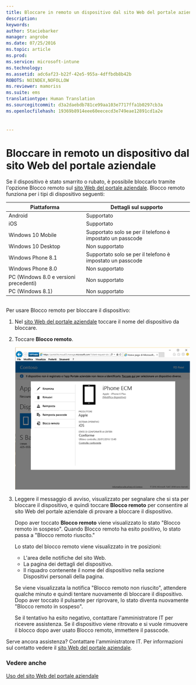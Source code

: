 ```yaml
---
title: Bloccare in remoto un dispositivo dal sito Web del portale aziendale | Microsoft Intune
description: 
keywords: 
author: Staciebarker
manager: angrobe
ms.date: 07/25/2016
ms.topic: article
ms.prod: 
ms.service: microsoft-intune
ms.technology: 
ms.assetid: adc6af23-b22f-42e5-955a-4dffbdb8b42b
ROBOTS: NOINDEX,NOFOLLOW
ms.reviewer: mamoriss
ms.suite: ems
translationtype: Human Translation
ms.sourcegitcommit: d3a2daebdb781ce99aa103e7717ffa1b0297cb3a
ms.openlocfilehash: 19369b8914eee60eececd3e749eae12891cd1a2e


---
```



# Bloccare in remoto un dispositivo dal sito Web del portale aziendale

Se il dispositivo è stato smarrito o rubato, è possibile bloccarlo tramite l'opzione Blocco remoto sul [sito Web del portale aziendale](http://portal.manage.microsoft.com). Blocco remoto funziona per i tipi di dispositivo seguenti:

Piattaforma  |Dettagli sul supporto  
---------|---------
Android | Supportato       
iOS | Supportato
Windows 10 Mobile | Supportato solo se per il telefono è impostato un passcode     
Windows 10 Desktop | Non supportato  
Windows Phone 8.1 | Supportato solo se per il telefono è impostato un passcode
Windows Phone 8.0 | Non supportato
PC (Windows 8.0 e versioni precedenti) | Non supportato       
PC (Windows 8.1) | Non supportato

</br>
Per usare Blocco remoto per bloccare il dispositivo:

1.  Nel [sito Web del portale aziendale](http://portal.manage.microsoft.com) toccare il nome del dispositivo da bloccare.

2.  Toccare **Blocco remoto**.

    ![remote-lock-option-on-company-portal-website](./media/iwp-screen-with-all-options.png)

3.  Leggere il messaggio di avviso, visualizzato per segnalare che si sta per bloccare il dispositivo, e quindi toccare **Blocco remoto** per consentire al sito Web del portale aziendale di provare a bloccare il dispositivo.

    Dopo aver toccato **Blocco remoto** viene visualizzato lo stato "Blocco remoto in sospeso".  Quando Blocco remoto ha esito positivo, lo stato passa a "Blocco remoto riuscito."

    Lo stato del blocco remoto viene visualizzato in tre posizioni:

    * L'area delle notifiche del sito Web.
    * La pagina dei dettagli del dispositivo.
    * Il riquadro contenente il nome del dispositivo nella sezione Dispositivi personali della pagina.

    Se viene visualizzata la notifica "Blocco remoto non riuscito", attendere qualche minuto e quindi tentare nuovamente di bloccare il dispositivo. Dopo aver toccato il pulsante per riprovare, lo stato diventa nuovamente "Blocco remoto in sospeso".

    Se il tentativo ha esito negativo, contattare l'amministratore IT per ricevere assistenza. Se il dispositivo viene ritrovato e si vuole rimuovere il blocco dopo aver usato Blocco remoto, immettere il passcode.

Serve ancora assistenza? Contattare l'amministratore IT. Per informazioni sul contatto vedere il [sito Web del portale aziendale](http://portal.manage.microsoft.com).

### Vedere anche
[Uso del sito Web del portale aziendale](using-the-intune-company-portal-website.md)



<!--HONumber=Aug16_HO4-->


